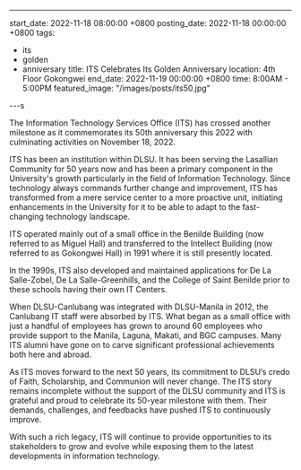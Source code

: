 ---
start_date: 2022-11-18 08:00:00 +0800
posting_date: 2022-11-18 00:00:00 +0800
tags:
- its
- golden
- anniversary
title: ITS Celebrates Its Golden Anniversary
location: 4th Floor Gokongwei
end_date: 2022-11-19 00:00:00 +0800
time: 8:00AM - 5:00PM
featured_image: "/images/posts/its50.jpg"

---s

The Information Technology Services Office (ITS) has crossed another milestone as it commemorates its 50th anniversary this 2022 with culminating activities on November 18, 2022. 

ITS has been an institution within DLSU. It has been serving the Lasallian Community for 50 years now and has been a primary component in the University's growth particularly in the field of Information Technology. Since technology always commands further change and improvement, ITS has transformed from a mere service center to a more proactive unit, initiating enhancements in the University for it to be able to adapt to the fast-changing technology landscape. 

ITS operated mainly out of a small office in the Benilde Building (now referred to as Miguel Hall) and transferred to the Intellect Building (now referred to as Gokongwei Hall) in 1991 where it is still presently located.

In the 1990s, ITS also developed and maintained applications for De La Salle-Zobel, De La Salle-Greenhills, and the College of Saint Benilde prior to these schools having their own IT Centers.

When DLSU-Canlubang was integrated with DLSU-Manila in 2012, the Canlubang IT staff were absorbed by ITS. What began as a small office with just a handful of employees has grown to around 60 employees who provide support to the Manila, Laguna, Makati, and BGC campuses. Many ITS alumni have gone on to carve significant professional achievements both here and abroad.

As ITS moves forward to the next 50 years, its commitment to DLSU’s credo of Faith, Scholarship, and Communion will never change. The ITS story remains incomplete without the support of the DLSU community and ITS is grateful and proud to celebrate its 50-year milestone with them. Their demands, challenges, and feedbacks have pushed ITS to continuously improve.

With such a rich legacy, ITS will continue to provide opportunities to its stakeholders to grow and evolve while exposing them to the latest developments in information technology.
